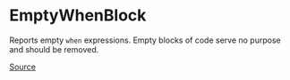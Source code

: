 # EmptyWhenBlock

Reports empty `when` expressions. Empty blocks of code serve no purpose and should be removed.


[Source](https://arturbosch.github.io/detekt/empty-blocks.html#emptywhenblock)
